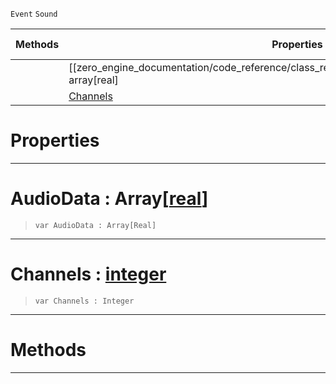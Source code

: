  `Event` `Sound`



|Methods|Properties|Base Classes|Derived Classes|
|---|---|---|---|
| |[[zero_engine_documentation/code_reference/class_reference/audiofloatdataevent/#audiodata-array[real] | AudioData]]|[event](https://github.com/zeroengineteam/ZeroDocs/blob/master/code_reference/class_reference/event.markdown)| |
| |[ Channels](https://github.com/zeroengineteam/ZeroDocs/blob/master/code_reference/class_reference/audiofloatdataevent.markdown#channels-zero-engine-doc)| | |


 #  Properties


---  
 #  AudioData : Array[[real](https://github.com/zeroengineteam/ZeroDocs/blob/master/code_reference/zilch_base_types/real.markdown)]

> 
> ``` lang=cpp, name=Zilch
> var AudioData : Array[Real]


---  
 #  Channels : [integer](https://github.com/zeroengineteam/ZeroDocs/blob/master/code_reference/zilch_base_types/integer.markdown)

> 
> ``` lang=cpp, name=Zilch
> var Channels : Integer


---  
 #  Methods


---  
 

 